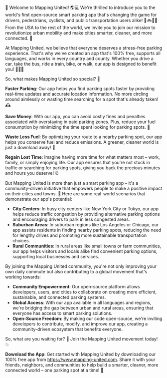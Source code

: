 🚨 Welcome to Mapping United! 🌎💻 We're thrilled to introduce you to the world's first open-source smart parking app that's changing the game for drivers, pedestrians, cyclists, and public transportation users alike! 🚌🚲🏃‍♀️ From the USA to the rest of the world, we invite you to join our mission to revolutionize urban mobility and make cities smarter, cleaner, and more connected. 🌆

At Mapping United, we believe that everyone deserves a stress-free parking experience. That's why we've created an app that's 100% free, supports all languages, and works in every country and county. Whether you drive a car, take the bus, ride a train, bike, or walk, our app is designed to benefit you! 🚗🚌🚂

So, what makes Mapping United so special? 🤔

**Faster Parking**: Our app helps you find parking spots faster by providing real-time updates and accurate location information. No more circling around aimlessly or wasting time searching for a spot that's already taken! 🕰️

**Save Money**: With our app, you can avoid costly fines and penalties associated with overstaying in paid parking zones. Plus, reduce your fuel consumption by minimizing the time spent looking for parking spots. 💸

**Waste Less Fuel**: By optimizing your route to a nearby parking spot, our app helps you conserve fuel and reduce emissions. A greener, cleaner world is just a download away! 🌟

**Regain Lost Time**: Imagine having more time for what matters most – work, family, or simply enjoying life. Our app ensures that you're not stuck in traffic or searching for parking spots, giving you back the precious minutes and hours you deserve! ⏰

But Mapping United is more than just a smart parking app – it's a community-driven initiative that empowers people to make a positive impact on their cities and towns. 🌟 Here are some real-world scenarios that demonstrate our app's potential:

* **City Centers**: In busy city centers like New York City or Tokyo, our app helps reduce traffic congestion by providing alternative parking options and encouraging drivers to park in less congested areas.
* **Suburban Areas**: In suburban regions like Los Angeles or Chicago, our app assists residents in finding nearby parking spots, reducing the need for lengthy drives and promoting more sustainable transportation choices.
* **Rural Communities**: In rural areas like small towns or farm communities, our app helps visitors and locals alike find convenient parking options, supporting local businesses and services.

By joining the Mapping United community, you're not only improving your own daily commute but also contributing to a global movement that's working towards:

* **Community Empowerment**: Our open-source platform allows developers, users, and cities to collaborate on creating more efficient, sustainable, and connected parking systems.
* **Global Access**: With our app available in all languages and regions, we're bridging the gap between urban and rural areas, ensuring that everyone has access to smart parking solutions.
* **Open-Source Freedom**: By making our code open-source, we're inviting developers to contribute, modify, and improve our app, creating a community-driven ecosystem that benefits everyone.

So, what are you waiting for? 🤔 Join the Mapping United movement today! 💥

**Download the App**: Get started with Mapping United by downloading our 100% free app from https://www.mapping-united.com. Share it with your friends, neighbors, and communities to help build a smarter, cleaner, more connected world – one parking spot at a time! 🌈